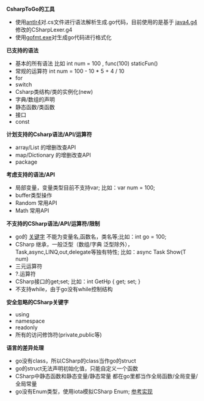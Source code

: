 **CsharpToGo的工具**

* 使用[antlr4](https://www.antlr.org/about.html)对.cs文件进行语法解析生成.go代码，目前使用的是基于 [java4.g4](https://github.com/antlr/antlr4/blob/master/tool-testsuite/test/org/antlr/v4/test/tool/Java.g4) 修改的CSharpLexer.g4
* 使用[gofmt.exe](https://golang.org/cmd/gofmt/)对生成go代码进行格式化


**已支持的语法**

* 基本的所有语法 比如 int num = 100 , func(100) staticFun() 
* 常规的运算符  int num = 100 - 10 * 5 + 4 / 10
* for
* switch
* Csharp类结构/类的实例化(new)
* 字典/数组的声明
* 静态函数/类函数
* 接口
* const

**计划支持的Csharp语法/API/运算符**

* array/List 的增删改查API
* map/Dictionary 的增删改查API
* package

**考虑支持的语法/API**

* 局部变量，变量类型目前不支持var; 比如：var num = 100;
* buffer类型操作
* Random 常用API
* Math 常用API


**不支持的CSharp语法/API/运算符/限制**

* go的 [关键字](https://github.com/Unknwon/the-way-to-go_ZH_CN/blob/master/eBook/04.1.md) 不能为变量名,函数名，类名等;比如：int go = 100;
* CSharp 继承，一般泛型（数组/字典 泛型除外），Task,async,LINQ,out,delegate等独有特性; 比如：async Task Show<T>(T num)
* 三元运算符
* ?.运算符
* CSharp接口的get;set; 比如：int GetHp { get; set; }
* 不支持while，由于go没有while控制结构


**安全忽略的CSharp关键字**

* using
* namespace
* readonly
* 所有的访问修饰符(private,public等)

**语言的差异处理**

* go没有class，所以CSharp的class当作go的struct
* go的struct无法声明初始化值，只能自定义一个函数
* CSharp中静态函数和静态变量/静态常量 都在go里都当作全局函数/全局变量/全局常量
* go没有Enum类型，使用iota模拟CSharp Enum; [参考实现](https://studygolang.com/articles/5386)







